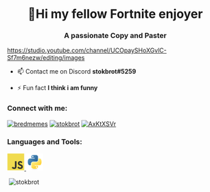 <h1 align="center">👋Hi my fellow Fortnite enjoyer</h1>
<h3 align="center">A passionate Copy and Paster</h3>

https://studio.youtube.com/channel/UCOpaySHoXGvlC-Sf7m6nezw/editing/images

- 📫 Contact me on Discord **stokbrot#5259**

- ⚡ Fun fact **I think i am funny**

<h3 align="left">Connect with me:</h3>
<p align="left">
<a href="https://instagram.com/bredmemes" target="blank"><img align="center" src="https://raw.githubusercontent.com/rahuldkjain/github-profile-readme-generator/master/src/images/icons/Social/instagram.svg" alt="bredmemes" height="30" width="40" /></a>
<a href="https://www.youtube.com/c/stokbrot" target="blank"><img align="center" src="https://raw.githubusercontent.com/rahuldkjain/github-profile-readme-generator/master/src/images/icons/Social/youtube.svg" alt="stokbrot" height="30" width="40" /></a>
<a href="https://discord.gg/AxKtXSVr" target="blank"><img align="center" src="https://raw.githubusercontent.com/rahuldkjain/github-profile-readme-generator/master/src/images/icons/Social/discord.svg" alt="AxKtXSVr" height="30" width="40" /></a>
</p>

<h3 align="left">Languages and Tools:</h3>
<p align="left"> <a href="https://developer.mozilla.org/en-US/docs/Web/JavaScript" target="_blank" rel="noreferrer"> <img src="https://raw.githubusercontent.com/devicons/devicon/master/icons/javascript/javascript-original.svg" alt="javascript" width="40" height="40"/> </a> <a href="https://www.python.org" target="_blank" rel="noreferrer"> <img src="https://raw.githubusercontent.com/devicons/devicon/master/icons/python/python-original.svg" alt="python" width="40" height="40"/> </a> </p>

<p>&nbsp;<img align="center" src="https://github-readme-stats.vercel.app/api?username=stokbrot&show_icons=true&locale=en" alt="stokbrot" /></p>

